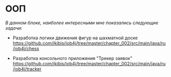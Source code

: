 
# ООП

_В данном блоке, наиболее интересными мне показались следующие задачи:_

- Разработка логики движения фигур на шахматной доске 
https://github.com/ikibis/job4j/tree/master/chapter_002/src/main/java/ru/job4j/chess

- Разработка консольного приложения "Трекер заявок"
https://github.com/ikibis/job4j/tree/master/chapter_002/src/main/java/ru/job4j/tracker